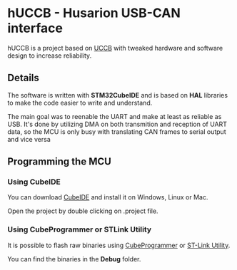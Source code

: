 # hUCCB - Husarion USB-CAN interface

hUCCB is a project based on [UCCB](https://ucandevices.github.io/uccb.html) with tweaked hardware and software design
to increase reliability.

## Details

The software is written with **STM32CubeIDE** and is based on **HAL** libraries to make the code easier to write and understand. 

The main goal was to reenable the UART and make at least as reliable as USB. It's done by utilizing DMA on both transmition and reception of 
UART data, so the MCU is only busy with translating CAN frames to serial output and vice versa

## Programming the MCU

### Using CubeIDE

You can download [CubeIDE](https://www.st.com/en/development-tools/stm32cubeide.html) and install it on Windows, Linux or Mac. 


Open the project by double clicking on .project file.


### Using CubeProgrammer or STLink Utility

It is possible to flash raw binaries using [CubeProgrammer](https://www.st.com/en/development-tools/stm32cubeprog.html) or 
[ST-Link Utility](https://www.st.com/en/development-tools/stsw-link004.html). 

You can find the binaries in the **Debug** folder. 